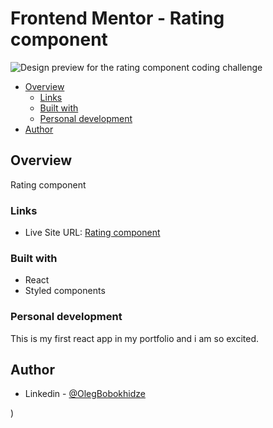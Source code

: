 # Frontend Mentor - Rating component

![Design preview for the rating component coding challenge](https://res.cloudinary.com/dz209s6jk/image/upload/v1630058595/Challenges/axhe4rw0jpykyhdphhwc.jpg)

- [Overview](#overview)
  - [Links](#links)
  - [Built with](#built-with)
  - [Personal development](#personal-development)
- [Author](#author)

## Overview

Rating component 

### Links

- Live Site URL: [Rating component](https://olegbobokhidze.github.io/rating-comp/)


### Built with

- React
- Styled components


### Personal development

This is my first react app in my portfolio and i am so excited.

## Author

- Linkedin - [@OlegBobokhidze](https://www.linkedin.com/in/oleg-bobokhidze-083656241)

)
